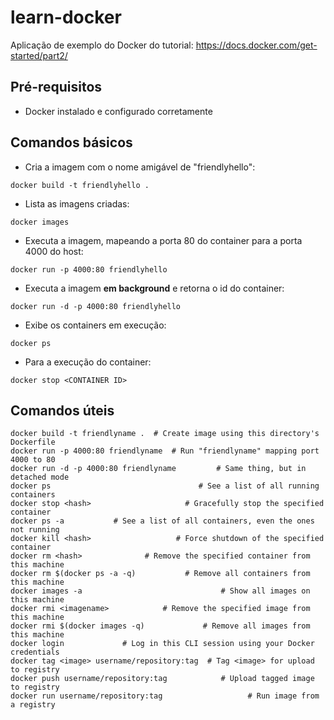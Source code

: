 # learn-docker
Aplicação de exemplo do Docker do tutorial: https://docs.docker.com/get-started/part2/

## Pré-requisitos
* Docker instalado e configurado corretamente

## Comandos básicos
* Cria a imagem com o nome amigável de "friendlyhello":

`docker build -t friendlyhello .`

* Lista as imagens criadas:

`docker images`

* Executa a imagem, mapeando a porta 80 do container para a porta 4000 do host:

`docker run -p 4000:80 friendlyhello`

* Executa a imagem **em background** e retorna o id do container:

`docker run -d -p 4000:80 friendlyhello`

* Exibe os containers em execução:

`docker ps`

* Para a execução do container:

`docker stop <CONTAINER ID>`

## Comandos úteis
```
docker build -t friendlyname .  # Create image using this directory's Dockerfile
docker run -p 4000:80 friendlyname  # Run "friendlyname" mapping port 4000 to 80
docker run -d -p 4000:80 friendlyname         # Same thing, but in detached mode
docker ps                                 # See a list of all running containers
docker stop <hash>                     # Gracefully stop the specified container
docker ps -a           # See a list of all containers, even the ones not running
docker kill <hash>                   # Force shutdown of the specified container
docker rm <hash>              # Remove the specified container from this machine
docker rm $(docker ps -a -q)           # Remove all containers from this machine
docker images -a                               # Show all images on this machine
docker rmi <imagename>            # Remove the specified image from this machine
docker rmi $(docker images -q)             # Remove all images from this machine
docker login             # Log in this CLI session using your Docker credentials
docker tag <image> username/repository:tag  # Tag <image> for upload to registry
docker push username/repository:tag            # Upload tagged image to registry
docker run username/repository:tag                   # Run image from a registry
```
